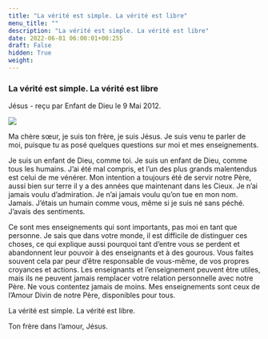```yaml
---
title: "La vérité est simple. La vérité est libre"
menu_title: ""
description: "La vérité est simple. La vérité est libre"
date: 2022-06-01 06:00:01+00:255
draft: False
hidden: True
weight:
---
```

### La vérité est simple. La vérité est libre

Jésus - reçu par Enfant de Dieu le 9 Mai 2012.

![](/fr-contemporary-messages/fr-contemporary-messages-by-date-order/fr-contemporary-messages-2015/fr-spiritualite-21.jpg)

Ma chère sœur, je suis ton frère, je suis Jésus. Je suis venu te parler de moi, puisque tu as posé quelques questions sur moi et mes enseignements.

Je suis un enfant de Dieu, comme toi. Je suis un enfant de Dieu, comme tous les humains. J’ai été mal compris, et l’un des plus grands malentendus est celui de me vénérer. Mon intention a toujours été de servir notre Père, aussi bien sur terre il y a des années que maintenant dans les Cieux. Je n’ai jamais voulu d’admiration. Je n’ai jamais voulu qu’on tue en mon nom. Jamais. J’étais un humain comme vous, même si je suis né sans péché. J’avais des sentiments.

Ce sont mes enseignements qui sont importants, pas moi en tant que personne. Je sais que dans votre monde, il est difficile de distinguer ces choses, ce qui explique aussi pourquoi tant d’entre vous se perdent et abandonnent leur pouvoir à des enseignants et à des gourous. Vous faites souvent cela par peur d’être responsable de vous-même, de vos propres croyances et actions. Les enseignants et l’enseignement peuvent être utiles, mais ils ne peuvent jamais remplacer votre relation personnelle avec notre Père. Ne vous contentez jamais de moins. Mes enseignements sont ceux de l’Amour Divin de notre Père, disponibles pour tous.

La vérité est simple. La vérité est libre.

Ton frère dans l’amour, Jésus.
